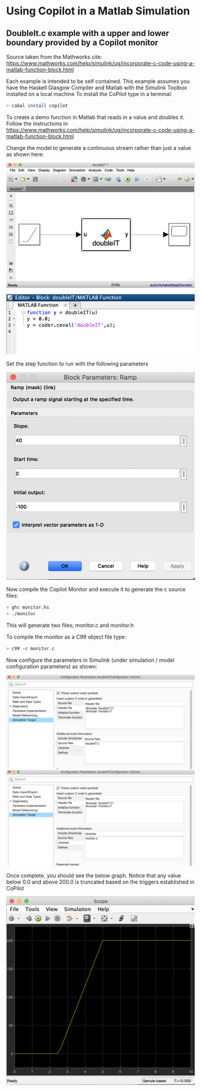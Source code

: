 # Using Copilot in a Matlab Simulation 
## DoubleIt.c example with a upper and lower boundary provided by a Copilot monitor
Source taken from the Mathworks cite: 
https://www.mathworks.com/help/simulink/ug/incorporate-c-code-using-a-matlab-function-block.html

Each example is intended to be self contained. 
This example assumes you have the Haskell Glasgow Compiler and Matlab with the Simulink Toolbox installed on a local machine
To install the CoPilot type in a terminal:
```bash
> cabal install copilot
```
To create a demo function in Matlab that reads in a value and doubles it. Follow the instructions in
https://www.mathworks.com/help/simulink/ug/incorporate-c-code-using-a-matlab-function-block.html

Change the model to generate a continuous stream rather than just a value as shown here:

![](images/SIMULINK_MODEL.png)

![](images/MATLAB_SIMULINK_BLOCK_CODE.png)


Set the step function to run with the following parameters

![](images/STEP_FUNC_PARAMS.png)

Now compile the Copilot Monitor and execute it to generate the c source files:

```bash
> ghc monitor.hs
> ./monitor
```
This will generate two files; monitor.c and monitor.h

To compile the monitor as a C99 object file type:

```bash
> c99 -c monitor.c
```

Now configure the parameters in Simulink (under simulation / model configuration parameters) as shown:

![](images/SIMULATION_PARAMS.png)
![](images/SIMULATION_PARAMS02.png)

Once complete, you should see the below graph. Notice that any value below 0.0 and above 200.0 is truncated based on the triggers established in CoPilot

![](images/DOUBLEIT_GRAPH.png)




